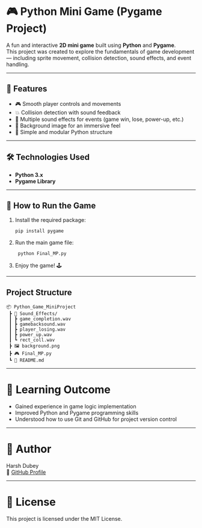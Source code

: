 # 🎮 Python Mini Game (Pygame Project)

A fun and interactive **2D mini game** built using **Python** and **Pygame**.  
This project was created to explore the fundamentals of game development — including sprite movement, collision detection, sound effects, and event handling.

---

## 🧩 Features
- 🎮 Smooth player controls and movements  
- 💥 Collision detection with sound feedback  
- 🎵 Multiple sound effects for events (game win, lose, power-up, etc.)  
- 🌄 Background image for an immersive feel  
- 🧠 Simple and modular Python structure

---

## 🛠️ Technologies Used
- **Python 3.x**
- **Pygame Library**

---

## 🚀 How to Run the Game
1. Install the required package:
   ```bash
   pip install pygame
   
2. Run the main game file:
   ```bash   
    python Final_MP.py

4. Enjoy the game! 🕹️

---

## Project Structure
  ```
  📦 Python_Game_MiniProject
   ┣ 🎵 Sound_Effects/
   ┃ ┣ game_completion.wav
   ┃ ┣ gamebacksound.wav
   ┃ ┣ player_losing.wav
   ┃ ┣ power_up.wav
   ┃ ┗ rect_coll.wav
   ┣ 🖼️ background.png
   ┣ 🎮 Final_MP.py
   ┗ 📄 README.md
  ```


---

# 📖 Learning Outcome
  - Gained experience in game logic implementation
  - Improved Python and Pygame programming skills
  - Understood how to use Git and GitHub for project version control

---

# 👤 Author  
Harsh Dubey  
🔗 [GitHub Profile](https://github.com/Harsh07Dubey)  

---
# 🪪 License
  This project is licensed under the MIT License.
